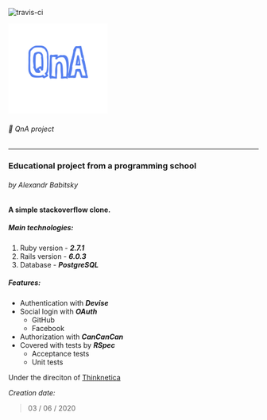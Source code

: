 ![travis-ci](https://travis-ci.com/TailsSavarin/qna.svg?branch=master)

<img src="app/assets/images/qna-logo.png" width="200"/>

###### :page_with_curl: QnA project
---
### Educational project from a programming school
###### by Alexandr Babitsky

__A simple stackoverflow clone.__

##### Main technologies:
1. Ruby version - ***2.7.1***
2. Rails version - ***6.0.3***
3. Database - ***PostgreSQL***

##### Features:
- Authentication with ***Devise***
- Social login with ***OAuth***
    - GitHub
    - Facebook
- Authorization with ***CanCanCan***
- Covered with tests by ***RSpec***
    - Acceptance tests
    - Unit tests 

Under the direciton of [Thinknetica](https://thinknetica.com/)

_Creation date:_
>03 / 06 / 2020
